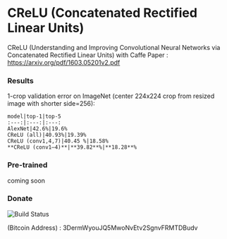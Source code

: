 # CReLU (Concatenated Rectified Linear Units)
CReLU (Understanding and Improving Convolutional Neural Networks via Concatenated Rectified Linear Units) with Caffe
Paper : https://arxiv.org/pdf/1603.05201v2.pdf

### Results

1-crop validation error on ImageNet (center 224x224 crop from resized image with shorter side=256):

	model|top-1|top-5
	:---:|:---:|:---:
	AlexNet|42.6%|19.6%  
	CReLU (all)|40.93%|19.39% 
	CReLU (conv1,4,7)|40.45 %|18.58% 
	**CReLU (conv1–4)**|**39.82**%|**18.28**% 


### Pre-trained
coming soon


### Donate

![Build Status](https://raw.githubusercontent.com/chakkritte/NU-InNet/master/images/pic.png)

 (Bitcoin Address) : 3DermWyouJQ5MwoNvEtv2SgnvFRMTDBudv

